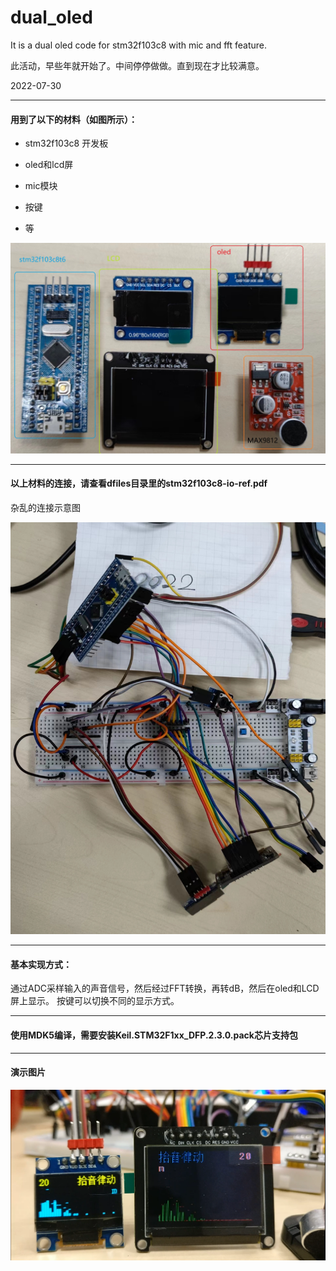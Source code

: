 # dual_oled
It is a dual oled code for stm32f103c8 with mic and fft feature.

此活动，早些年就开始了。中间停停做做。直到现在才比较满意。

2022-07-30

---

#### 用到了以下的材料（如图所示）：
* stm32f103c8 开发板

* oled和lcd屏

* mic模块

* 按键

* 等

![部品图片](dfiles/components.jpg "components")

---

#### 以上材料的连接，请查看dfiles目录里的stm32f103c8-io-ref.pdf

杂乱的连接示意图

![连接图片](dfiles/connection.jpg "connection")

---

#### 基本实现方式：
通过ADC采样输入的声音信号，然后经过FFT转换，再转dB，然后在oled和LCD屏上显示。
按键可以切换不同的显示方式。

---

#### 使用MDK5编译，需要安装Keil.STM32F1xx_DFP.2.3.0.pack芯片支持包

---

#### 演示图片

![演示图片](dfiles/showpic.png "showing")




